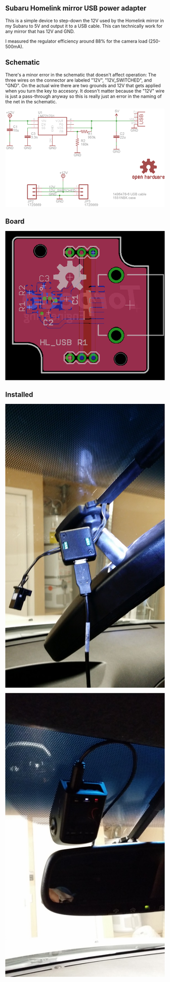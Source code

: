## Subaru Homelink mirror USB power adapter

This is a simple device to step-down the 12V used by the Homelink mirror in my Subaru to 5V and output it to a USB cable. This can technically work for any mirror that has 12V and GND.

I measured the regulator efficiency around 88% for the camera load (250-500mA).

## Schematic

There's a minor error in the schematic that doesn't affect operation: The three wires on the connector are labeled "12V", "12V_SWITCHED", and "GND". On the actual wire there are two grounds and 12V that gets applied when you turn the key to accesory. It doesn't matter because the "12V" wire is just a pass-through anyway so this is really just an error in the naming of the net in the schematic.

![schematic](https://raw.githubusercontent.com/jotux/SubaruHomelinkUsbAdapter/master/pics/schematic.png "schematic")

## Board

![Board](https://raw.githubusercontent.com/jotux/SubaruHomelinkUsbAdapter/master/pics/board.png "Board")

## Installed


![i1](https://raw.githubusercontent.com/jotux/SubaruHomelinkUsbAdapter/master/pics/wiring.jpg "i1")

![i2](https://raw.githubusercontent.com/jotux/SubaruHomelinkUsbAdapter/master/pics/installed.jpg "i2")

